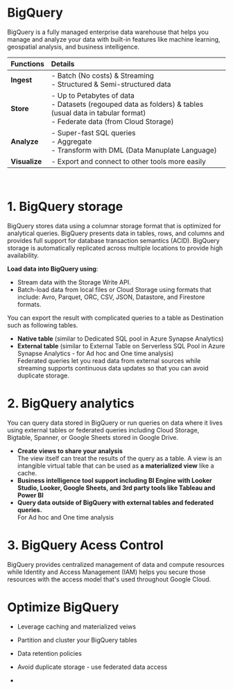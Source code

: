 # BigQuery
BigQuery is a fully managed enterprise data warehouse that helps you manage and analyze your data with built-in features like machine learning, geospatial analysis, and business intelligence. <br>

| Functions | Details |
|:---|:---|
|**Ingest**| - Batch (No costs) & Streaming <br> - Structured & Semi-structured data |
|**Store**| - Up to Petabytes of data <br> - Datasets (regouped data as folders) & tables (usual data in tabular format) <br> - Federate data (from Cloud Storage) |
|**Analyze**| - Super-fast SQL queries <br> - Aggregate <br> - Transform with DML (Data Manuplate Language) |
|**Visualize**| - Export and connect to other tools more easily |
<br>

# 1. BigQuery storage
BigQuery stores data using a columnar storage format that is optimized for analytical queries. BigQuery presents data in tables, rows, and columns and provides full support for database transaction semantics (ACID). BigQuery storage is automatically replicated across multiple locations to provide high availability.<br>

**Load data into BigQuery using**:
- Stream data with the Storage Write API.
- Batch-load data from local files or Cloud Storage using formats that include: Avro, Parquet, ORC, CSV, JSON, Datastore, and Firestore formats.

You can export the result with complicated queries to a table as Destination such as following tables.
- **Native table** (similar to Dedicated SQL pool in Azure Synapse Analytics) <br>
- **External table** (similar to External Table on Serverless SQL Pool in Azure Synapse Analytics - for Ad hoc and One time analysis) <br>
Federated queries let you read data from external sources while streaming supports continuous data updates so that you can avoid duplicate storage.

# 2. BigQuery analytics
You can query data stored in BigQuery or run queries on data where it lives using external tables or federated queries including Cloud Storage, Bigtable, Spanner, or Google Sheets stored in Google Drive.
- **Create views to share your analysis** <br>
The view itself can treat the results of the query as a table. A view is an intangible virtual table that can be used as **a materialized view** like a cache.<br>
- **Business intelligence tool support including BI Engine with Looker Studio, Looker, Google Sheets, and 3rd party tools like Tableau and Power BI** <br>
- **Query data outside of BigQuery with external tables and federated queries.** <br>
For Ad hoc and One time analysis<br>

# 3. BigQuery Acess Control
BigQuery provides centralized management of data and compute resources while Identity and Access Management (IAM) helps you secure those resources with the access model that's used throughout Google Cloud.

# Optimize BigQuery
- Leverage caching and materialized veiws <br>
- Partition and cluster your BigQuery tables <br>
- Data retention policies <br>
- Avoid duplicate storage - use federated data access <br>

- 
